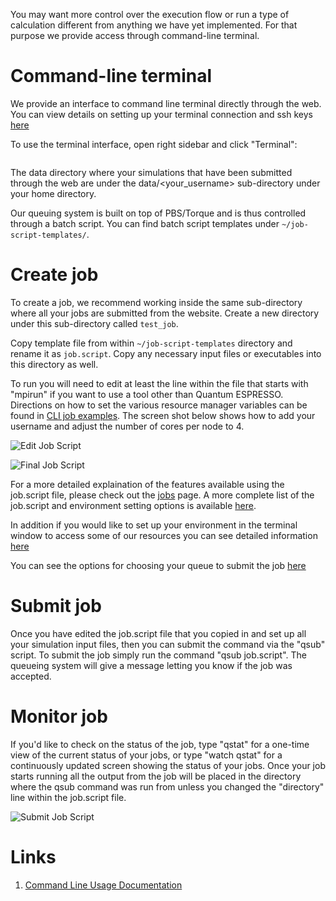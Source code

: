 <!-- TODO by MH -->

You may want more control over the execution flow or run a type of calculation different from anything we have yet implemented. For that purpose we provide access through command-line terminal.

# Command-line terminal

We provide an interface to command line terminal directly through the web. You can view details on setting up your terminal connection and ssh keys [here](/cli/login.md)

To use the terminal interface, open right sidebar and click "Terminal":

<img data-gifffer="/images/LoadTerminal.gif"/>

The data directory where your simulations that have been submitted through the web are under the data/<your_username> sub-directory under your home directory.

Our queuing system is built on top of PBS/Torque and is thus controlled through a batch script. You can find batch script templates under `~/job-script-templates/`.

# Create job

To create a job, we recommend working inside the same sub-directory where all your jobs are submitted from the website. Create a new directory under this sub-directory called `test_job`.

Copy template file from within `~/job-script-templates` directory and rename it as `job.script`. Copy any necessary input files or executables into this directory as well.

To run you will need to edit at least the line within the file that starts with "mpirun" if you want to use a tool other than Quantum ESPRESSO. Directions on how to set the various resource manager variables can be found in [CLI job examples](/cli/jobs.md). The screen shot below shows how to add your username and adjust the number of cores per node to 4.

![Edit Job Script](/images/CreateJobScript.png "Edit Job Script")

![Final Job Script](/images/FinalJobScript.png "Final Job Script")

For a more detailed explaination of the features available using the job.script file, please check out the [jobs](/cli/jobs.md) page. A more complete list of the job.script and environment setting options is available [here](/cli/extra.md).

In addition if you would like to set up your environment in the terminal window to access some of our resources you can see detailed information [here](/cli/modules-environment.md)

You can see the options for choosing your queue to submit the job [here](/compute/queues.md)

# Submit job

Once you have edited the job.script file that you copied in and set up all your simulation input files, then you can submit the command via the "qsub" script. To submit the job simply run the command "qsub job.script". The queueing system will give a message letting you know if the job was accepted.

# Monitor job

If you'd like to check on the status of the job, type "qstat" for a one-time view of the current status of your jobs, or type "watch qstat" for a continuously updated screen showing the status of your jobs. Once your job starts running all the output from the job will be placed in the directory where the qsub command was run from unless you changed the "directory" line within the job.script file.

![Submit Job Script](/images/SubmitJobScript.png "Submit Job Script")

# Links

1. [Command Line Usage Documentation](/cli/overview.md)



